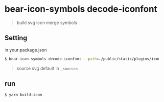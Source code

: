 # bear-icon-symbols decode-iconfont

> build svg icon merge symbols


## Setting 

in your package.json
```bash
$ bear-icon-symbols decode-iconfont --path=./public/static/plugins/iconfont
```

> source svg default in `_sources`

## run

```bash
$ yarn build:icon
```
